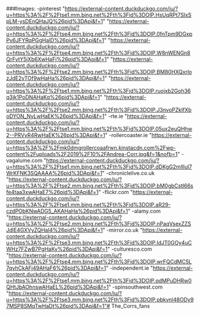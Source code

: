 ###Images:
-pinterest "https://external-content.duckduckgo.com/iu/?u=https%3A%2F%2Ftse1.mm.bing.net%2Fth%3Fid%3DOIP.HsUqRPt7SlxSpLM-ysDEnQHaJQ%26pid%3DApi&f=1"
"https://external-content.duckduckgo.com/iu/?u=https%3A%2F%2Ftse4.mm.bing.net%2Fth%3Fid%3DOIP.0fnTpm9DGxpPv6JFYRqPGgHaID%26pid%3DApi&f=1"
"https://external-content.duckduckgo.com/iu/?u=https%3A%2F%2Ftse4.mm.bing.net%2Fth%3Fid%3DOIP.W8nWENGn8QrFvtY5jXb6XwHaFj%26pid%3DApi&f=1"
"https://external-content.duckduckgo.com/iu/?u=https%3A%2F%2Ftse2.mm.bing.net%2Fth%3Fid%3DOIP.BM80HXQxrlozJdE2vTOf9wHaHa%26pid%3DApi&f=1"
"https://external-content.duckduckgo.com/iu/?u=https%3A%2F%2Ftse1.mm.bing.net%2Fth%3Fid%3DOIP.ruojxb2Goh36q3jk1PoDNAHaKq%26pid%3DApi&f=1"
"https://external-content.duckduckgo.com/iu/?u=https%3A%2F%2Ftse2.mm.bing.net%2Fth%3Fid%3DOIP.J3nvoPZkIfXboDYON_NyLwHaEK%26pid%3DApi&f=1"
-rte.ie "https://external-content.duckduckgo.com/iu/?u=https%3A%2F%2Ftse1.mm.bing.net%2Fth%3Fid%3DOIP.05ux2euQHhw2--PRVyR4RwHaEK%26pid%3DApi&f=1"
-rollercoaster.ie "https://external-content.duckduckgo.com/iu/?u=https%3A%2F%2Fmk0dmgrollercoaafrwn.kinstacdn.com%2Fwp-content%2Fuploads%2F2019%2F10%2FAndrea-Corr.jpg&f=1&nofb=1"
-vagalume.com "https://external-content.duckduckgo.com/iu/?u=https%3A%2F%2Ftse1.mm.bing.net%2Fth%3Fid%3DOIP.dDKgG2mllIuI7WrKFNK3SQAAAA%26pid%3DApi&f=1"
-chroniclelive.co.uk "https://external-content.duckduckgo.com/iu/?u=https%3A%2F%2Ftse2.mm.bing.net%2Fth%3Fid%3DOIP.bM0gbCstI66sfe4taa3xwAHaE7%26pid%3DApi&f=1"
-flickr.com "https://external-content.duckduckgo.com/iu/?u=https%3A%2F%2Ftse1.mm.bing.net%2Fth%3Fid%3DOIP.aR29-czdPObKNwADG5_AKAHaHa%26pid%3DApi&f=1"
-alamy.com "https://external-content.duckduckgo.com/iu/?u=https%3A%2F%2Ftse2.mm.bing.net%2Fth%3Fid%3DOIP.nPaqVsexZZSJdlE4GXVyZQHaI4%26pid%3DApi&f=1"
-mirror.co.uk "https://external-content.duckduckgo.com/iu/?u=https%3A%2F%2Ftse3.mm.bing.net%2Fth%3Fid%3DOIP.IdJT0GOy4uCWHz7FZwB7PgHaKy%26pid%3DApi&f=1"
-culturesco.com "https://external-content.duckduckgo.com/iu/?u=https%3A%2F%2Ftse4.mm.bing.net%2Fth%3Fid%3DOIP.wrFQCdMC5L7qyhCkAFj49AHaF6%26pid%3DApi&f=1"
-independent.ie "https://external-content.duckduckgo.com/iu/?u=https%3A%2F%2Ftse1.mm.bing.net%2Fth%3Fid%3DOIP.qdMPuDHRw0QHtJbAOhnswAHaEL%26pid%3DApi&f=1"
-spinsouthwest.com "https://external-content.duckduckgo.com/iu/?u=https%3A%2F%2Ftse3.mm.bing.net%2Fth%3Fid%3DOIP.pbkvnl48ODy97MSP8SMqTwHaDt%26pid%3DApi&f=1"# The_Corrs_fans
